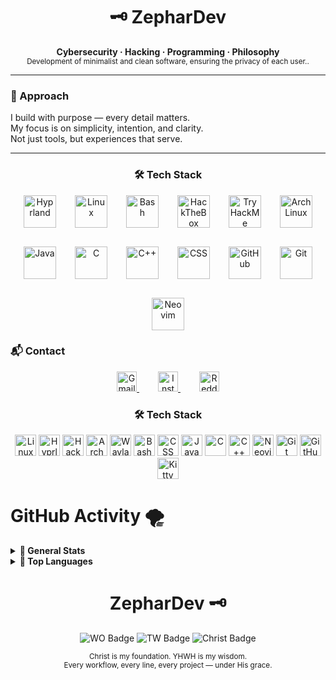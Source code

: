 <h1 align="center">🗝️ ZepharDev</h1>

<p align="center">
  <b>Cybersecurity · Hacking · Programming · Philosophy</b><br>
  <sub>Development of minimalist and clean software, ensuring the privacy of each user..</sub>
</p>

---

### 🧭 Approach

I build with purpose — every detail matters.  
My focus is on simplicity, intention, and clarity.  
Not just tools, but experiences that serve.

---
<h3 align="center">🛠️ Tech Stack</h3>

<p align="center" style="display: flex; flex-wrap: wrap; justify-content: center; gap: 30px; max-width: 900px; margin: auto;">
  <img src="https://cdn.jsdelivr.net/npm/simple-icons@v11/icons/hyprland.svg" height="52" alt="Hyprland" title="Hyprland" style="fill:#cba6f7;">
  <img src="https://cdn.jsdelivr.net/npm/simple-icons@v11/icons/linux.svg" height="52" alt="Linux" title="Linux" style="fill:#cdd6f4;">
  <img src="https://cdn.jsdelivr.net/npm/simple-icons@v11/icons/gnubash.svg" height="52" alt="Bash" title="Bash" style="fill:#eba0ac;">
  <img src="https://cdn.jsdelivr.net/npm/simple-icons@v11/icons/hackthebox.svg" height="52" alt="HackTheBox" title="HackTheBox" style="fill:#a6e3a1;">
  <img src="https://cdn.jsdelivr.net/npm/simple-icons@v11/icons/tryhackme.svg" height="52" alt="TryHackMe" title="TryHackMe" style="fill:#f38ba8;">
  <img src="https://cdn.jsdelivr.net/npm/simple-icons@v11/icons/archlinux.svg" height="52" alt="Arch Linux" title="Arch Linux" style="fill:#89b4fa;">
  <img src="https://cdn.jsdelivr.net/npm/simple-icons@v11/icons/java.svg" height="52" alt="Java" title="Java" style="fill:#f5c2e7;">
  <img src="https://cdn.jsdelivr.net/npm/simple-icons@v11/icons/c.svg" height="52" alt="C" title="C" style="fill:#eba0ac;">
  <img src="https://cdn.jsdelivr.net/npm/simple-icons@v11/icons/cplusplus.svg" height="52" alt="C++" title="C++" style="fill:#cdd6f4;">
  <img src="https://cdn.jsdelivr.net/npm/simple-icons@v11/icons/css3.svg" height="52" alt="CSS" title="CSS" style="fill:#cba6f7;">
  <img src="https://cdn.jsdelivr.net/npm/simple-icons@v11/icons/github.svg" height="52" alt="GitHub" title="GitHub" style="fill:#cdd6f4;">
  <img src="https://cdn.jsdelivr.net/npm/simple-icons@v11/icons/git.svg" height="52" alt="Git" title="Git" style="fill:#eba0ac;">
  <img src="https://cdn.jsdelivr.net/npm/simple-icons@v11/icons/neovim.svg" height="52" alt="Neovim" title="Neovim" style="fill:#a6e3a1;">
</p>

### 📬 Contact

<p align="center">
  <a href="mailto:zephardev@gmail.com" title="Gmail" style="margin: 0 15px;">
    <img src="https://cdn.simpleicons.org/gmail/D14836" height="32" alt="Gmail" />
  </a>
  <a href="https://www.instagram.com/zephardev" target="_blank" title="Instagram" style="margin: 0 15px;">
    <img src="https://cdn.simpleicons.org/instagram/E4405F" height="32" alt="Instagram" />
  </a>
  <a href="https://www.reddit.com/user/zephardev" target="_blank" title="Reddit" style="margin: 0 15px;">
    <img src="https://cdn.simpleicons.org/reddit/FF4500" height="32" alt="Reddit" />
  </a>
</p>

<h3 align="center">🛠️ Tech Stack</h3>
<p align="center">
  <img src="https://cdn.simpleicons.org/linux/cdd6f4" height="34" alt="Linux" title="Linux" />
  <img src="https://cdn.simpleicons.org/hyprland/cdd6f4" height="34" alt="Hyprland" title="Hyprland" />
  <img src="https://cdn.simpleicons.org/hackthebox/cdd6f4" height="34" alt="Hack The Box" title="Hack The Box (HTB)" />
  <img src="https://cdn.simpleicons.org/archlinux/cdd6f4" height="34" alt="Arch Linux" title="Arch Linux" />
  <img src="https://cdn.simpleicons.org/wayland/cdd6f4" height="34" alt="Wayland" title="Wayland" />
  <img src="https://cdn.simpleicons.org/gnubash/cdd6f4" height="34" alt="Bash" title="Bash" />
  <img src="https://cdn.simpleicons.org/css3/cdd6f4" height="34" alt="CSS" title="CSS" />
  <img src="https://cdn.simpleicons.org/openjdk/cdd6f4" height="34" alt="Java" title="Java" />
  <img src="https://cdn.simpleicons.org/c/cdd6f4" height="34" alt="C" title="C" />
  <img src="https://cdn.simpleicons.org/cplusplus/cdd6f4" height="34" alt="C++" title="C++" />
  <img src="https://cdn.simpleicons.org/neovim/cdd6f4" height="34" alt="Neovim" title="Neovim" />
  <img src="https://cdn.simpleicons.org/git/cdd6f4" height="34" alt="Git" title="Git" />
  <img src="https://cdn.simpleicons.org/github/cdd6f4" height="34" alt="GitHub" title="GitHub" />
  <img src="https://cdn.simpleicons.org/kitty/cdd6f4" height="34" alt="Kitty" title="Kitty terminal" />
</p>
<h1>GitHub Activity 🌪️ </h1>

<details>
  <summary><strong>🍂 General Stats</strong></summary>

  <p align="center">
    <img src="https://github-readme-stats.vercel.app/api?username=zephardev&show_icons=true&hide_title=true&hide_border=true&include_all_commits=true&theme=tokyonight&icon_color=7dcfff" alt="GitHub Stats"/>
  </p>
</details>

<details>
  <summary><strong>🦅 Top Languages</strong></summary>

  <p align="center">
    <img src="https://github-readme-stats.vercel.app/api/top-langs/?username=zephardev&layout=compact&hide_border=true&theme=tokyonight&langs_count=8&hide=html,scss" alt="Top Langs"/>
  </p>
</details>



<h1 align="center">ZepharDev 🗝️</h1>

<p align="center">
  <img src="https://img.shields.io/badge/WO-Workflow_Optimization-cba6f7?style=for-the-badge&labelColor=1e1e2e&logo=awesome&logoColor=white" alt="WO Badge" />
  <img src="https://img.shields.io/badge/TW-True_Work-89b4fa?style=for-the-badge&labelColor=1e1e2e&logo=github-actions&logoColor=white" alt="TW Badge" />
  <img src="https://img.shields.io/badge/✝️-Christ%20is%20King-f5c2e7?style=for-the-badge&labelColor=1e1e2e&logoColor=white" alt="Christ Badge" />
</p>

<p align="center">
  <sub>Christ is my foundation. YHWH is my wisdom.<br>
  Every workflow, every line, every project — under His grace.</sub>
</p>
